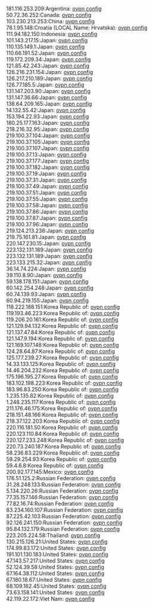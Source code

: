 181.116.253.209:Argentina: [ovpn config](vpn/181_116_253_209.ovpn)  
50.72.36.252:Canada: [ovpn config](vpn/50_72_36_252.ovpn)  
103.230.213.253:China: [ovpn config](vpn/103_230_213_253.ovpn)  
78.1.95.148:Croatia (LOCAL Name: Hrvatska): [ovpn config](vpn/78_1_95_148.ovpn)  
111.94.182.150:Indonesia: [ovpn config](vpn/111_94_182_150.ovpn)  
101.143.217.15:Japan: [ovpn config](vpn/101_143_217_15.ovpn)  
110.135.149.1:Japan: [ovpn config](vpn/110_135_149_1.ovpn)  
110.66.191.52:Japan: [ovpn config](vpn/110_66_191_52.ovpn)  
119.172.209.34:Japan: [ovpn config](vpn/119_172_209_34.ovpn)  
121.85.42.243:Japan: [ovpn config](vpn/121_85_42_243.ovpn)  
126.216.231.154:Japan: [ovpn config](vpn/126_216_231_154.ovpn)  
126.217.210.189:Japan: [ovpn config](vpn/126_217_210_189.ovpn)  
126.77.185.5:Japan: [ovpn config](vpn/126_77_185_5.ovpn)  
131.147.203.90:Japan: [ovpn config](vpn/131_147_203_90.ovpn)  
131.147.36.66:Japan: [ovpn config](vpn/131_147_36_66.ovpn)  
138.64.209.165:Japan: [ovpn config](vpn/138_64_209_165.ovpn)  
14.132.55.42:Japan: [ovpn config](vpn/14_132_55_42.ovpn)  
153.194.22.93:Japan: [ovpn config](vpn/153_194_22_93.ovpn)  
180.25.177.163:Japan: [ovpn config](vpn/180_25_177_163.ovpn)  
218.216.32.95:Japan: [ovpn config](vpn/218_216_32_95.ovpn)  
219.100.37.104:Japan: [ovpn config](vpn/219_100_37_104.ovpn)  
219.100.37.105:Japan: [ovpn config](vpn/219_100_37_105.ovpn)  
219.100.37.107:Japan: [ovpn config](vpn/219_100_37_107.ovpn)  
219.100.37.13:Japan: [ovpn config](vpn/219_100_37_13.ovpn)  
219.100.37.177:Japan: [ovpn config](vpn/219_100_37_177.ovpn)  
219.100.37.182:Japan: [ovpn config](vpn/219_100_37_182.ovpn)  
219.100.37.19:Japan: [ovpn config](vpn/219_100_37_19.ovpn)  
219.100.37.31:Japan: [ovpn config](vpn/219_100_37_31.ovpn)  
219.100.37.49:Japan: [ovpn config](vpn/219_100_37_49.ovpn)  
219.100.37.51:Japan: [ovpn config](vpn/219_100_37_51.ovpn)  
219.100.37.55:Japan: [ovpn config](vpn/219_100_37_55.ovpn)  
219.100.37.58:Japan: [ovpn config](vpn/219_100_37_58.ovpn)  
219.100.37.86:Japan: [ovpn config](vpn/219_100_37_86.ovpn)  
219.100.37.87:Japan: [ovpn config](vpn/219_100_37_87.ovpn)  
219.100.37.96:Japan: [ovpn config](vpn/219_100_37_96.ovpn)  
219.124.213.238:Japan: [ovpn config](vpn/219_124_213_238.ovpn)  
219.75.161.81:Japan: [ovpn config](vpn/219_75_161_81.ovpn)  
220.147.230.15:Japan: [ovpn config](vpn/220_147_230_15.ovpn)  
223.132.131.189:Japan: [ovpn config](vpn/223_132_131_189.ovpn)  
223.132.131.189:Japan: [ovpn config](vpn/223_132_131_189.ovpn)  
223.133.215.32:Japan: [ovpn config](vpn/223_133_215_32.ovpn)  
36.14.74.224:Japan: [ovpn config](vpn/36_14_74_224.ovpn)  
39.110.8.90:Japan: [ovpn config](vpn/39_110_8_90.ovpn)  
59.138.178.151:Japan: [ovpn config](vpn/59_138_178_151.ovpn)  
60.142.254.248:Japan: [ovpn config](vpn/60_142_254_248.ovpn)  
60.74.139.93:Japan: [ovpn config](vpn/60_74_139_93.ovpn)  
60.94.219.155:Japan: [ovpn config](vpn/60_94_219_155.ovpn)  
118.222.188.151:Korea Republic of: [ovpn config](vpn/118_222_188_151.ovpn)  
119.193.46.223:Korea Republic of: [ovpn config](vpn/119_193_46_223.ovpn)  
119.206.20.161:Korea Republic of: [ovpn config](vpn/119_206_20_161.ovpn)  
121.129.94.132:Korea Republic of: [ovpn config](vpn/121_129_94_132.ovpn)  
121.137.47.84:Korea Republic of: [ovpn config](vpn/121_137_47_84.ovpn)  
121.147.9.194:Korea Republic of: [ovpn config](vpn/121_147_9_194.ovpn)  
121.169.107.148:Korea Republic of: [ovpn config](vpn/121_169_107_148.ovpn)  
124.28.64.87:Korea Republic of: [ovpn config](vpn/124_28_64_87.ovpn)  
125.177.239.27:Korea Republic of: [ovpn config](vpn/125_177_239_27.ovpn)  
14.33.133.125:Korea Republic of: [ovpn config](vpn/14_33_133_125.ovpn)  
14.46.204.232:Korea Republic of: [ovpn config](vpn/14_46_204_232.ovpn)  
175.196.195.27:Korea Republic of: [ovpn config](vpn/175_196_195_27.ovpn)  
183.102.198.223:Korea Republic of: [ovpn config](vpn/183_102_198_223.ovpn)  
183.96.83.250:Korea Republic of: [ovpn config](vpn/183_96_83_250.ovpn)  
1.235.135.82:Korea Republic of: [ovpn config](vpn/1_235_135_82.ovpn)  
1.248.235.117:Korea Republic of: [ovpn config](vpn/1_248_235_117.ovpn)  
211.176.46.175:Korea Republic of: [ovpn config](vpn/211_176_46_175.ovpn)  
218.151.48.166:Korea Republic of: [ovpn config](vpn/218_151_48_166.ovpn)  
218.37.122.203:Korea Republic of: [ovpn config](vpn/218_37_122_203.ovpn)  
220.116.181.50:Korea Republic of: [ovpn config](vpn/220_116_181_50.ovpn)  
220.123.110.84:Korea Republic of: [ovpn config](vpn/220_123_110_84.ovpn)  
220.127.233.248:Korea Republic of: [ovpn config](vpn/220_127_233_248.ovpn)  
220.73.240.187:Korea Republic of: [ovpn config](vpn/220_73_240_187.ovpn)  
58.236.83.229:Korea Republic of: [ovpn config](vpn/58_236_83_229.ovpn)  
59.29.254.93:Korea Republic of: [ovpn config](vpn/59_29_254_93.ovpn)  
59.4.6.8:Korea Republic of: [ovpn config](vpn/59_4_6_8.ovpn)  
200.92.177.145:Mexico: [ovpn config](vpn/200_92_177_145.ovpn)  
176.51.125.2:Russian Federation: [ovpn config](vpn/176_51_125_2.ovpn)  
31.28.248.133:Russian Federation: [ovpn config](vpn/31_28_248_133.ovpn)  
5.134.220.26:Russian Federation: [ovpn config](vpn/5_134_220_26.ovpn)  
77.35.157.146:Russian Federation: [ovpn config](vpn/77_35_157_146.ovpn)  
77.82.16.74:Russian Federation: [ovpn config](vpn/77_82_16_74.ovpn)  
83.234.160.107:Russian Federation: [ovpn config](vpn/83_234_160_107.ovpn)  
87.225.42.103:Russian Federation: [ovpn config](vpn/87_225_42_103.ovpn)  
92.126.241.150:Russian Federation: [ovpn config](vpn/92_126_241_150.ovpn)  
95.84.132.179:Russian Federation: [ovpn config](vpn/95_84_132_179.ovpn)  
223.205.224.58:Thailand: [ovpn config](vpn/223_205_224_58.ovpn)  
130.215.126.21:United States: [ovpn config](vpn/130_215_126_21.ovpn)  
174.99.83.172:United States: [ovpn config](vpn/174_99_83_172.ovpn)  
191.101.130.183:United States: [ovpn config](vpn/191_101_130_183.ovpn)  
47.143.57.217:United States: [ovpn config](vpn/47_143_57_217.ovpn)  
52.124.39.58:United States: [ovpn config](vpn/52_124_39_58.ovpn)  
67.164.38.112:United States: [ovpn config](vpn/67_164_38_112.ovpn)  
67.180.18.67:United States: [ovpn config](vpn/67_180_18_67.ovpn)  
68.109.162.45:United States: [ovpn config](vpn/68_109_162_45.ovpn)  
73.63.158.141:United States: [ovpn config](vpn/73_63_158_141.ovpn)  
42.119.22.172:Viet Nam: [ovpn config](vpn/42_119_22_172.ovpn)  
